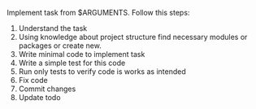 Implement task from $ARGUMENTS.
Follow this steps:
1. Understand the task
2. Using knowledge about project structure find necessary modules or packages or create new.
3. Write minimal code to implement task
4. Write a simple test for this code
5. Run only tests to verify code is works as intended
6. Fix code
7. Commit changes
8. Update todo